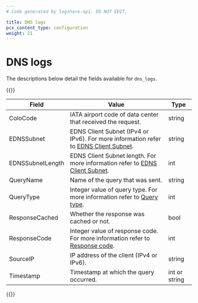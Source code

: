 ```yaml
---
# Code generated by logshare-api. DO NOT EDIT.

title: DNS logs
pcx_content_type: configuration
weight: 21
---
```


# DNS logs

The descriptions below detail the fields available for `dns_logs`.

{{<table-wrap>}}

| Field | Value | Type |
| -- | -- | -- |
| ColoCode | IATA airport code of data center that received the request. | string |
| EDNSSubnet | EDNS Client Subnet (IPv4 or IPv6). For more information refer to [EDNS Client Subnet](/logs/reference/glossary/#edns-client-subnet-ecs). | string |
| EDNSSubnetLength | EDNS Client Subnet length. For more information refer to [EDNS Client Subnet](/logs/reference/glossary/#edns-client-subnet-ecs). | int |
| QueryName | Name of the query that was sent. | string |
| QueryType | Integer value of query type. For more information refer to [Query type](https://www.iana.org/assignments/dns-parameters/dns-parameters.xhtml#dns-parameters-4). | int |
| ResponseCached | Whether the response was cached or not. | bool |
| ResponseCode | Integer value of response code. For more information refer to  [Response code](https://www.iana.org/assignments/dns-parameters/dns-parameters.xhtml#dns-parameters-6). | int |
| SourceIP | IP address of the client (IPv4 or IPv6). | string |
| Timestamp | Timestamp at which the query occurred. | int or string |

{{</table-wrap>}}

